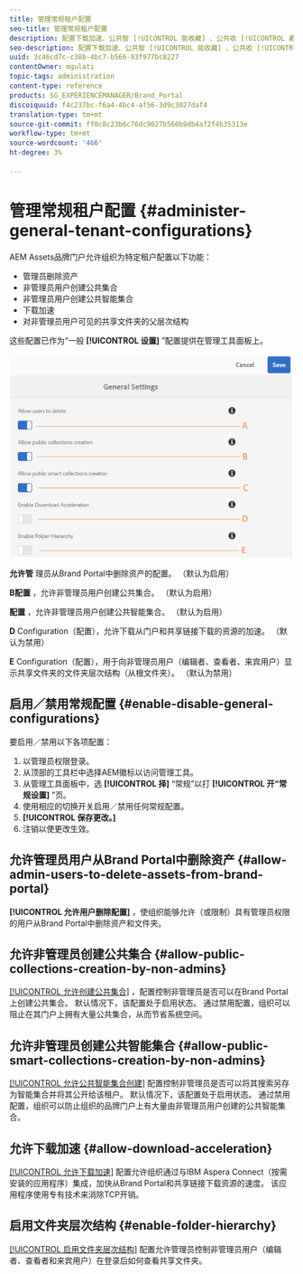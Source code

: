 ```yaml
---
title: 管理常规租户配置
seo-title: 管理常规租户配置
description: 配置下载加速、公共智 [!UICONTROL 能收藏] 、公共收 [!UICONTROL 藏集创] 建，并使管理员用户能够删除租户上的资产。
seo-description: 配置下载加速、公共智 [!UICONTROL 能收藏] 、公共收 [!UICONTROL 藏集创] 建，并使管理员用户能够删除租户上的资产。
uuid: 3c46cd7c-c38b-4bc7-b566-93f977bc8227
contentOwner: mgulati
topic-tags: administration
content-type: reference
products: SG_EXPERIENCEMANAGER/Brand_Portal
discoiquuid: f4c237bc-f6a4-4bc4-af56-3d9c3027daf4
translation-type: tm+mt
source-git-commit: ff0c8c23b6c76dc9027b560b9db4af2f4b35313e
workflow-type: tm+mt
source-wordcount: '466'
ht-degree: 3%

---
```



# 管理常规租户配置 {#administer-general-tenant-configurations}

AEM Assets品牌门户允许组织为特定租户配置以下功能：

* 管理员删除资产
* 非管理员用户创建公共集合
* 非管理员用户创建公共智能集合
* 下载加速
* 对非管理员用户可见的共享文件夹的父层次结构

这些配置已作为“一般 **[!UICONTROL 设置]** ”配置提供在管理工具面板上。

![](assets/general-configs.png)

**允许管** 理员从Brand Portal中删除资产的配置。 （默认为启用）

**B配置** ，允许非管理员用户创建公共集合。 （默认为启用）

**配置** ，允许非管理员用户创建公共智能集合。 （默认为启用）

**D** Configuration（配置），允许下载从门户和共享链接下载的资源的加速。 （默认为禁用）

**E** Configuration（配置），用于向非管理员用户（编辑者、查看者、来宾用户）显示共享文件夹的文件夹层次结构（从根文件夹）。 （默认为禁用）

## 启用／禁用常规配置 {#enable-disable-general-configurations}

要启用／禁用以下各项配置：

1. 以管理员权限登录。
1. 从顶部的工具栏中选择AEM徽标以访问管理工具。
1. 从管理工具面板中，选 **[!UICONTROL 择]** “常规”以打 **[!UICONTROL 开“常规设置]** ”页。
1. 使用相应的切换开关启用／禁用任何常规配置。
1. **[!UICONTROL 保存更改。]**
1. 注销以使更改生效。

## 允许管理员用户从Brand Portal中删除资产 {#allow-admin-users-to-delete-assets-from-brand-portal}

**[!UICONTROL 允许用户删除配置]** ，使组织能够允许（或限制）具有管理员权限的用户从Brand Portal中删除资产和文件夹。

## 允许非管理员创建公共集合 {#allow-public-collections-creation-by-non-admins}

[[!UICONTROL 允许创建公共集合]](../using/brand-portal-share-collection.md#main-pars-text-1915052376) ，配置控制非管理员是否可以在Brand Portal上创建公共集合。 默认情况下，该配置处于启用状态。 通过禁用配置，组织可以阻止在其门户上拥有大量公共集合，从而节省系统空间。

## 允许非管理员创建公共智能集合 {#allow-public-smart-collections-creation-by-non-admins}

[[!UICONTROL 允许公共智能集合创建]](../using/brand-portal-searching.md#main-pars-header-500620467) 配置控制非管理员是否可以将其搜索另存为智能集合并将其公开给该租户。 默认情况下，该配置处于启用状态。 通过禁用配置，组织可以防止组织的品牌门户上有大量由非管理员用户创建的公共智能集合。

## 允许下载加速 {#allow-download-acceleration}

[[!UICONTROL 允许下载加速]](../using/accelerated-download.md) 配置允许组织通过与IBM Aspera Connect（按需安装的应用程序）集成，加快从Brand Portal和共享链接下载资源的速度。 该应用程序使用专有技术来消除TCP开销。

## 启用文件夹层次结构 {#enable-folder-hierarchy}

[[!UICONTROL 启用文件夹层次结构]](../using/brand-portal-sharing-folders.md#non-admin-user-access-to-shared-folders) 配置允许管理员控制非管理员用户（编辑者、查看者和来宾用户）在登录后如何查看共享文件夹。
